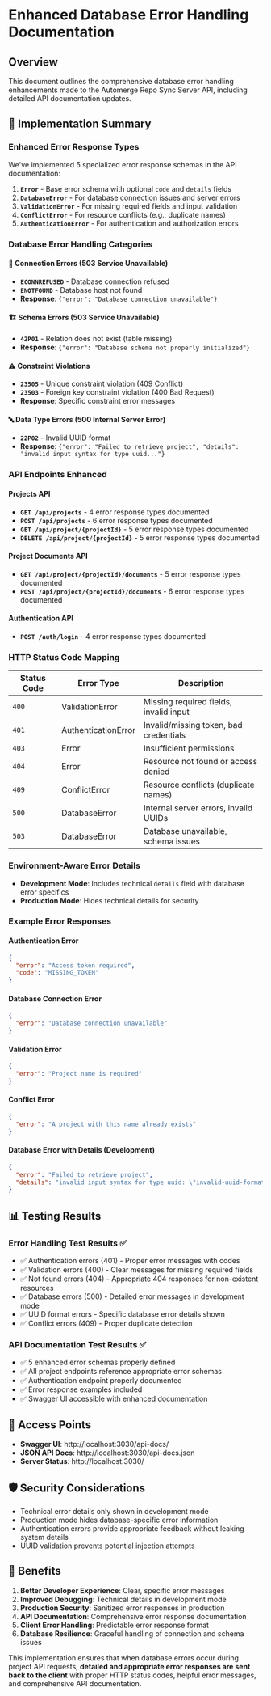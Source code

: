# Enhanced Database Error Handling Documentation

## Overview
This document outlines the comprehensive database error handling enhancements made to the Automerge Repo Sync Server API, including detailed API documentation updates.

## 🚀 Implementation Summary

### Enhanced Error Response Types
We've implemented 5 specialized error response schemas in the API documentation:

1. **`Error`** - Base error schema with optional `code` and `details` fields
2. **`DatabaseError`** - For database connection issues and server errors
3. **`ValidationError`** - For missing required fields and input validation
4. **`ConflictError`** - For resource conflicts (e.g., duplicate names)
5. **`AuthenticationError`** - For authentication and authorization errors

### Database Error Handling Categories

#### 🔌 Connection Errors (503 Service Unavailable)
- **`ECONNREFUSED`** - Database connection refused
- **`ENOTFOUND`** - Database host not found
- **Response**: `{"error": "Database connection unavailable"}`

#### 🏗️ Schema Errors (503 Service Unavailable)
- **`42P01`** - Relation does not exist (table missing)
- **Response**: `{"error": "Database schema not properly initialized"}`

#### ⚠️ Constraint Violations
- **`23505`** - Unique constraint violation (409 Conflict)
- **`23503`** - Foreign key constraint violation (400 Bad Request)
- **Response**: Specific constraint error messages

#### 🔤 Data Type Errors (500 Internal Server Error)
- **`22P02`** - Invalid UUID format
- **Response**: `{"error": "Failed to retrieve project", "details": "invalid input syntax for type uuid..."}`

### API Endpoints Enhanced

#### Projects API
- **`GET /api/projects`** - 4 error response types documented
- **`POST /api/projects`** - 6 error response types documented
- **`GET /api/project/{projectId}`** - 5 error response types documented
- **`DELETE /api/project/{projectId}`** - 5 error response types documented

#### Project Documents API
- **`GET /api/project/{projectId}/documents`** - 5 error response types documented
- **`POST /api/project/{projectId}/documents`** - 6 error response types documented

#### Authentication API
- **`POST /auth/login`** - 4 error response types documented

### HTTP Status Code Mapping

| Status Code | Error Type | Description |
|-------------|------------|-------------|
| `400` | ValidationError | Missing required fields, invalid input |
| `401` | AuthenticationError | Invalid/missing token, bad credentials |
| `403` | Error | Insufficient permissions |
| `404` | Error | Resource not found or access denied |
| `409` | ConflictError | Resource conflicts (duplicate names) |
| `500` | DatabaseError | Internal server errors, invalid UUIDs |
| `503` | DatabaseError | Database unavailable, schema issues |

### Environment-Aware Error Details
- **Development Mode**: Includes technical `details` field with database error specifics
- **Production Mode**: Hides technical details for security

### Example Error Responses

#### Authentication Error
```json
{
  "error": "Access token required",
  "code": "MISSING_TOKEN"
}
```

#### Database Connection Error
```json
{
  "error": "Database connection unavailable"
}
```

#### Validation Error
```json
{
  "error": "Project name is required"
}
```

#### Conflict Error
```json
{
  "error": "A project with this name already exists"
}
```

#### Database Error with Details (Development)
```json
{
  "error": "Failed to retrieve project",
  "details": "invalid input syntax for type uuid: \"invalid-uuid-format\""
}
```

## 📊 Testing Results

### Error Handling Test Results ✅
- ✅ Authentication errors (401) - Proper error messages with codes
- ✅ Validation errors (400) - Clear messages for missing required fields  
- ✅ Not found errors (404) - Appropriate 404 responses for non-existent resources
- ✅ Database errors (500) - Detailed error messages in development mode
- ✅ UUID format errors - Specific database error details shown
- ✅ Conflict errors (409) - Proper duplicate detection

### API Documentation Test Results ✅
- ✅ 5 enhanced error schemas properly defined
- ✅ All project endpoints reference appropriate error schemas
- ✅ Authentication endpoint properly documented
- ✅ Error response examples included
- ✅ Swagger UI accessible with enhanced documentation

## 🔗 Access Points

- **Swagger UI**: http://localhost:3030/api-docs/
- **JSON API Docs**: http://localhost:3030/api-docs.json
- **Server Status**: http://localhost:3030/

## 🛡️ Security Considerations

- Technical error details only shown in development mode
- Production mode hides database-specific error information
- Authentication errors provide appropriate feedback without leaking system details
- UUID validation prevents potential injection attempts

## 🎯 Benefits

1. **Better Developer Experience**: Clear, specific error messages
2. **Improved Debugging**: Technical details in development mode
3. **Production Security**: Sanitized error responses in production
4. **API Documentation**: Comprehensive error response documentation
5. **Client Error Handling**: Predictable error response format
6. **Database Resilience**: Graceful handling of connection and schema issues

This implementation ensures that when database errors occur during project API requests, **detailed and appropriate error responses are sent back to the client** with proper HTTP status codes, helpful error messages, and comprehensive API documentation.
